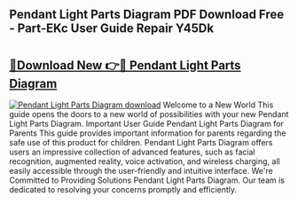 ## Pendant Light Parts Diagram PDF Download Free - Part-EKc User Guide Repair Y45Dk

# <h2><a href="http://dftzu9.blite.top/?on=Pendant+Light+Parts+Diagram">🔗Download New 👉🔴 Pendant Light Parts Diagram</a></h2>

[![Pendant Light Parts Diagram download](https://i.imgur.com/lujVjoI.png)](http://dftzu9.blite.top/?on=Pendant+Light+Parts+Diagram)
Welcome to a New World This guide opens the doors to a new world of possibilities with your new Pendant Light Parts Diagram. Important User Guide Pendant Light Parts Diagram for Parents This guide provides important information for parents regarding the safe use of this product for children. Pendant Light Parts Diagram offers users an impressive collection of advanced features, such as facial recognition, augmented reality, voice activation, and wireless charging, all easily accessible through the user-friendly and intuitive interface. We're Committed to Providing Solutions Pendant Light Parts Diagram. Our team is dedicated to resolving your concerns promptly and efficiently.
